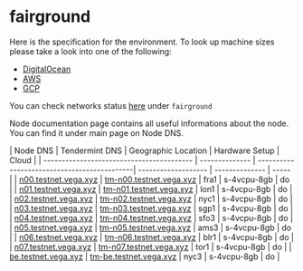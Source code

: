 # fairground

Here is the specification for the environment. To look up machine sizes please take a look into one of the following:

* [DigitalOcean](https://slugs.do-api.dev/)
* [AWS](https://aws.amazon.com/ec2/instance-types/)
* [GCP](https://gcpinstances.doit-intl.com/)

You can check networks status [here](https://stats.vega.trading/) under `fairground`

Node documentation page contains all useful informations about the node. You can find it under main page on Node DNS.

| Node DNS | Tendermint DNS | Geographic Location | Hardware Setup | Cloud |
| ----------------------------------------- | -------------- | --------------------------------------------| ------------------- | -------------- | ----- |
| [n00.testnet.vega.xyz](https://n00.testnet.vega.xyz) | [tm-n00.testnet.vega.xyz](https://tm-n00.testnet.vega.xyz) | fra1 | s-4vcpu-8gb | do |
| [n01.testnet.vega.xyz](https://n01.testnet.vega.xyz) | [tm-n01.testnet.vega.xyz](https://tm-n01.testnet.vega.xyz) | lon1 | s-4vcpu-8gb | do |
| [n02.testnet.vega.xyz](https://n02.testnet.vega.xyz) | [tm-n02.testnet.vega.xyz](https://tm-n02.testnet.vega.xyz) | nyc1 | s-4vcpu-8gb | do |
| [n03.testnet.vega.xyz](https://n03.testnet.vega.xyz) | [tm-n03.testnet.vega.xyz](https://tm-n03.testnet.vega.xyz) | sgp1 | s-4vcpu-8gb | do |
| [n04.testnet.vega.xyz](https://n04.testnet.vega.xyz) | [tm-n04.testnet.vega.xyz](https://tm-n04.testnet.vega.xyz) | sfo3 | s-4vcpu-8gb | do |
| [n05.testnet.vega.xyz](https://n05.testnet.vega.xyz) | [tm-n05.testnet.vega.xyz](https://tm-n05.testnet.vega.xyz) | ams3 | s-4vcpu-8gb | do |
| [n06.testnet.vega.xyz](https://n06.testnet.vega.xyz) | [tm-n06.testnet.vega.xyz](https://tm-n06.testnet.vega.xyz) | blr1 | s-4vcpu-8gb | do |
| [n07.testnet.vega.xyz](https://n07.testnet.vega.xyz) | [tm-n07.testnet.vega.xyz](https://tm-n07.testnet.vega.xyz) | tor1 | s-4vcpu-8gb | do |
| [be.testnet.vega.xyz](https://be.testnet.vega.xyz) | [tm-be.testnet.vega.xyz](https://tm-be.testnet.vega.xyz) | nyc3 | s-4vcpu-8gb | do |
